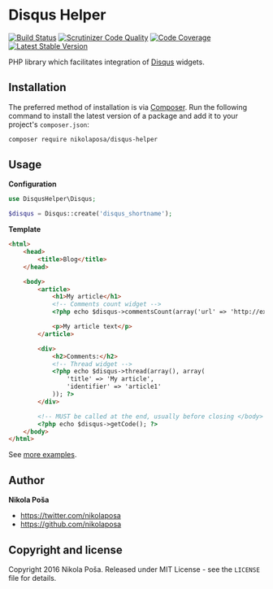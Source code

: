 # Disqus Helper

[![Build Status](https://travis-ci.org/nikolaposa/disqus-helper.svg?branch=master)](https://travis-ci.org/nikolaposa/disqus-helper)
[![Scrutinizer Code Quality](https://scrutinizer-ci.com/g/nikolaposa/disqus-helper/badges/quality-score.png?b=master)](https://scrutinizer-ci.com/g/nikolaposa/disqus-helper/?branch=master)
[![Code Coverage](https://scrutinizer-ci.com/g/nikolaposa/disqus-helper/badges/coverage.png?b=master)](https://scrutinizer-ci.com/g/nikolaposa/disqus-helper/?branch=master)
[![Latest Stable Version](https://poser.pugx.org/nikolaposa/disqus-helper/v/stable)](https://packagist.org/packages/nikolaposa/disqus-helper)

PHP library which facilitates integration of [Disqus](https://disqus.com/) widgets.

## Installation

The preferred method of installation is via [Composer](http://getcomposer.org/). Run the following
command to install the latest version of a package and add it to your project's `composer.json`:

```bash
composer require nikolaposa/disqus-helper
```

## Usage

**Configuration**
```php
use DisqusHelper\Disqus;

$disqus = Disqus::create('disqus_shortname');

```

**Template**
```html
<html>
    <head>
        <title>Blog</title>
    </head>

    <body>
        <article>
            <h1>My article</h1>
            <!-- Comments count widget -->
            <?php echo $disqus->commentsCount(array('url' => 'http://example.com/article1.html')); ?>

            <p>My article text</p>
        </article>

        <div>
            <h2>Comments:</h2>
            <!-- Thread widget -->
            <?php echo $disqus->thread(array(), array(
                'title' => 'My article',
                'identifier' => 'article1'
            )); ?>
        </div>

        <!-- MUST be called at the end, usually before closing </body> tag -->
        <?php echo $disqus->getCode(); ?>
    </body>
</html>
```

See [more examples](https://github.com/nikolaposa/disqus-helper/tree/master/examples).

## Author

**Nikola Poša**

* https://twitter.com/nikolaposa
* https://github.com/nikolaposa

## Copyright and license

Copyright 2016 Nikola Poša. Released under MIT License - see the `LICENSE` file for details.